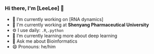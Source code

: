 ### Hi there, I'm [LeeLee] 👋

- 🔭 I’m currently working on [RNA dynamics]
- 🏢 I'm currently working at **Shenyang Pharmaceutical University**
- ⚙️ I use daily: `.R`,`.python`
- 🌱 I’m currently learning more about deep learning
- 💬 Ask me about Bioinformatics
- 😄 Pronouns: he/him


<!--
- 📫 How to reach me: 
- ⚡ Fun fact: 
- 👯 I’m looking to collaborate on 
- 🤔 I’m looking for help with
- ⚡ Fun fact:
-->
